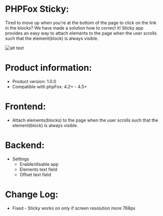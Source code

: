 <h1>PHPFox Sticky:</h1>
<p>Tired to move up when you're at the bottom of the page to click on the link in the blocks? We have made a solution how to correct it! Sticky app provides an easy way to attach elements to the page when the user scrolls such that the element(block) is always visible.   </p>


![alt text](https://d2h79mkp7etn4r.cloudfront.net/screenshots/2016/11/970602f398f76407d7889bade80956f6.png)

<h1>Product information:</h1>
<ul>
<li>Product version: 1.0.0</li>
<li>Compatible with phpFox: 4.2+ - 4.5+         </li>
</ul>
<h1>Frontend:</h1>
<ul>
<li>Attach elements(blocks) to the page when the user scrolls such that the element(block) is always visible.</li>
</ul>
<h1>Backend:</h1>
<ul>
<li>Settings
<ul>
<li>Enable/disable app   </li>
<li>Elements text field   </li>
<li>Offset text field</li>
</ul></li>
</ul>
<h1>Change Log:</h1>
<ul>
<li>Fixed - Sticky works on only if screen resolution more 768px  </li>
</ul>
